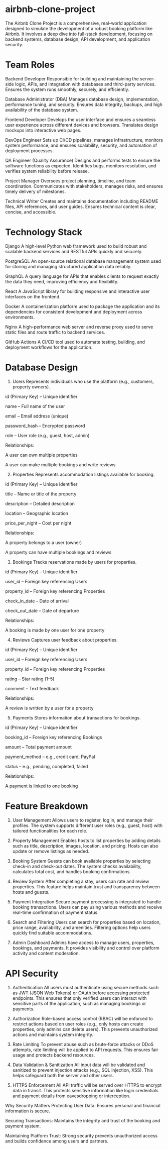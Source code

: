 # airbnb-clone-project
The Airbnb Clone Project is a comprehensive, real-world application designed to simulate the development of a robust booking platform like Airbnb. It involves a deep dive into full-stack development, focusing on backend systems, database design, API development, and application security.
# Team Roles
Backend Developer
Responsible for building and maintaining the server-side logic, APIs, and integration with databases and third-party services. Ensures the system runs smoothly, securely, and efficiently.

Database Administrator (DBA)
Manages database design, implementation, performance tuning, and security. Ensures data integrity, backups, and high availability of the database system.

Frontend Developer
Develops the user interface and ensures a seamless user experience across different devices and browsers. Translates design mockups into interactive web pages.

DevOps Engineer
Sets up CI/CD pipelines, manages infrastructure, monitors system performance, and ensures scalability, security, and automation of deployment processes.

QA Engineer (Quality Assurance)
Designs and performs tests to ensure the software functions as expected. Identifies bugs, monitors resolution, and verifies system reliability before release.

Project Manager
Oversees project planning, timeline, and team coordination. Communicates with stakeholders, manages risks, and ensures timely delivery of milestones.

Technical Writer
Creates and maintains documentation including README files, API references, and user guides. Ensures technical content is clear, concise, and accessible.
# Technology Stack
Django
A high-level Python web framework used to build robust and scalable backend services and RESTful APIs quickly and securely.

PostgreSQL
An open-source relational database management system used for storing and managing structured application data reliably.

GraphQL
A query language for APIs that enables clients to request exactly the data they need, improving efficiency and flexibility.

React
A JavaScript library for building responsive and interactive user interfaces on the frontend.

Docker
A containerization platform used to package the application and its dependencies for consistent development and deployment across environments.

Nginx
A high-performance web server and reverse proxy used to serve static files and route traffic to backend services.

GitHub Actions
A CI/CD tool used to automate testing, building, and deployment workflows for the application.
# Database Design
1. Users
Represents individuals who use the platform (e.g., customers, property owners).

id (Primary Key) – Unique identifier

name – Full name of the user

email – Email address (unique)

password_hash – Encrypted password

role – User role (e.g., guest, host, admin)

Relationships:

A user can own multiple properties

A user can make multiple bookings and write reviews

2. Properties
Represents accommodation listings available for booking.

id (Primary Key) – Unique identifier

title – Name or title of the property

description – Detailed description

location – Geographic location

price_per_night – Cost per night

Relationships:

A property belongs to a user (owner)

A property can have multiple bookings and reviews

3. Bookings
Tracks reservations made by users for properties.

id (Primary Key) – Unique identifier

user_id – Foreign key referencing Users

property_id – Foreign key referencing Properties

check_in_date – Date of arrival

check_out_date – Date of departure

Relationships:

A booking is made by one user for one property

4. Reviews
Captures user feedback about properties.

id (Primary Key) – Unique identifier

user_id – Foreign key referencing Users

property_id – Foreign key referencing Properties

rating – Star rating (1–5)

comment – Text feedback

Relationships:

A review is written by a user for a property

5. Payments
Stores information about transactions for bookings.

id (Primary Key) – Unique identifier

booking_id – Foreign key referencing Bookings

amount – Total payment amount

payment_method – e.g., credit card, PayPal

status – e.g., pending, completed, failed

Relationships:

A payment is linked to one booking
# Feature Breakdown
1. User Management
Allows users to register, log in, and manage their profiles. The system supports different user roles (e.g., guest, host) with tailored functionalities for each role.

2. Property Management
Enables hosts to list properties by adding details such as title, description, images, location, and pricing. Hosts can also update or remove listings as needed.

3. Booking System
Guests can book available properties by selecting check-in and check-out dates. The system checks availability, calculates total cost, and handles booking confirmations.

4. Review System
After completing a stay, users can rate and review properties. This feature helps maintain trust and transparency between hosts and guests.

5. Payment Integration
Secure payment processing is integrated to handle booking transactions. Users can pay using various methods and receive real-time confirmation of payment status.

6. Search and Filtering
Users can search for properties based on location, price range, availability, and amenities. Filtering options help users quickly find suitable accommodations.

7. Admin Dashboard
Admins have access to manage users, properties, bookings, and payments. It provides visibility and control over platform activity and content moderation.
# API Security
1. Authentication
All users must authenticate using secure methods such as JWT (JSON Web Tokens) or OAuth before accessing protected endpoints. This ensures that only verified users can interact with sensitive parts of the application, such as managing bookings or payments.

2. Authorization
Role-based access control (RBAC) will be enforced to restrict actions based on user roles (e.g., only hosts can create properties, only admins can delete users). This prevents unauthorized actions and maintains system integrity.

3. Rate Limiting
To prevent abuse such as brute-force attacks or DDoS attempts, rate limiting will be applied to API requests. This ensures fair usage and protects backend resources.

4. Data Validation & Sanitization
All input data will be validated and sanitized to prevent injection attacks (e.g., SQL injection, XSS). This helps safeguard both the server and other users.

5. HTTPS Enforcement
All API traffic will be served over HTTPS to encrypt data in transit. This protects sensitive information like login credentials and payment details from eavesdropping or interception.

Why Security Matters
Protecting User Data: Ensures personal and financial information is secure.

Securing Transactions: Maintains the integrity and trust of the booking and payment system.

Maintaining Platform Trust: Strong security prevents unauthorized access and builds confidence among users and partners.


